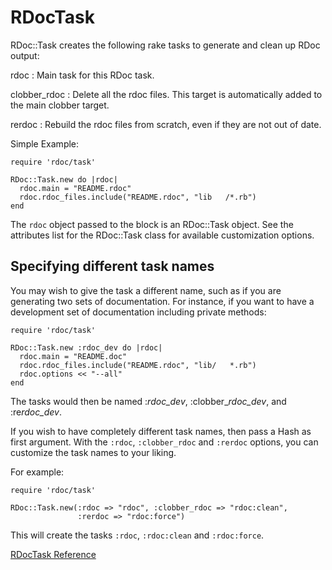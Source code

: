 # RDocTask

RDoc::Task creates the following rake tasks to generate and clean up RDoc
output:

rdoc
:   Main task for this RDoc task.

clobber_rdoc
:   Delete all the rdoc files.  This target is automatically added to the main
    clobber target.

rerdoc
:   Rebuild the rdoc files from scratch, even if they are not out of date.


Simple Example:

    require 'rdoc/task'

    RDoc::Task.new do |rdoc|
      rdoc.main = "README.rdoc"
      rdoc.rdoc_files.include("README.rdoc", "lib   /*.rb")
    end

The `rdoc` object passed to the block is an RDoc::Task object. See the
attributes list for the RDoc::Task class for available customization options.

## Specifying different task names

You may wish to give the task a different name, such as if you are generating
two sets of documentation.  For instance, if you want to have a development
set of documentation including private methods:

    require 'rdoc/task'

    RDoc::Task.new :rdoc_dev do |rdoc|
      rdoc.main = "README.doc"
      rdoc.rdoc_files.include("README.rdoc", "lib/   *.rb")
      rdoc.options << "--all"
    end

The tasks would then be named :*rdoc_dev*, :clobber_*rdoc_dev*, and
:re*rdoc_dev*.

If you wish to have completely different task names, then pass a Hash as first
argument. With the `:rdoc`, `:clobber_rdoc` and `:rerdoc` options, you can
customize the task names to your liking.

For example:

    require 'rdoc/task'

    RDoc::Task.new(:rdoc => "rdoc", :clobber_rdoc => "rdoc:clean",
                   :rerdoc => "rdoc:force")

This will create the tasks `:rdoc`, `:rdoc:clean` and `:rdoc:force`.

[RDocTask Reference](https://ruby-doc.org/stdlib-2.6/libdoc/rdoc/rdoc/RDocTask.html)
